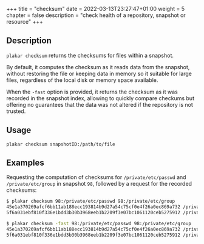 +++
title = "checksum"
date = 2022-03-13T23:27:47+01:00
weight = 5
chapter = false
description = "check health of a repository, snapshot or resource"
+++

## Description

`plakar checksum` returns the checksums for files within a snapshot.

By default,
it computes the checksum as it reads data from the snapshot,
without restoring the file or keeping data in memory so it suitable for large files,
regardless of the local disk or memory space available.

When the `-fast` option is provided,
it returns the checksum as it was recorded in the snapshot index,
allowing to quickly compare checkums but offering no guarantees that the data was not altered if the repository is not trusted.

## Usage

`plakar checksum snapshotID:/path/to/file`


## Examples

Requesting the computation of checksums for `/private/etc/passwd` and `/private/etc/group` in snapshot `98`,
followed by a request for the recorded checksums:
```sh
$ plakar checksum 98:/private/etc/passwd 98:/private/etc/group 
45e1a370269afcf6bb11ab188ecc193814b9d27a54c75cf0e4f26a0ec869a732 /private/etc/passwd
5f6a031ebf810f336e1bdd3b30b3968eeb1b2209f3e07bc1061120ceb5275912 /private/etc/group

$ plakar checksum -fast 98:/private/etc/passwd 98:/private/etc/group 
45e1a370269afcf6bb11ab188ecc193814b9d27a54c75cf0e4f26a0ec869a732 /private/etc/passwd
5f6a031ebf810f336e1bdd3b30b3968eeb1b2209f3e07bc1061120ceb5275912 /private/etc/group
```